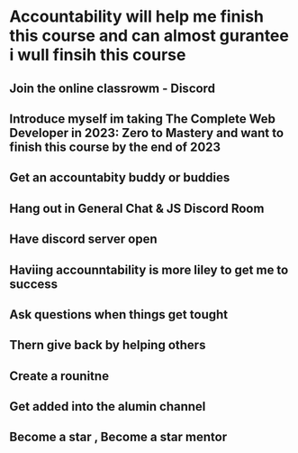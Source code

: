 # Accountability will help me finish this course and can almost gurantee i wull finsih this course

## Join the online classrowm - Discord

## Introduce myself im taking The Complete Web Developer in 2023: Zero to Mastery and want to finish this course by the end of 2023

## Get an accountabity buddy or buddies

## Hang out in General Chat & JS Discord Room

## Have discord server open

## Haviing accounntability is more liley to get me to success

## Ask questions when things get tought

## Thern give back by helping others

## Create a rounitne

## Get added into the alumin channel

## Become a star , Become a star mentor

